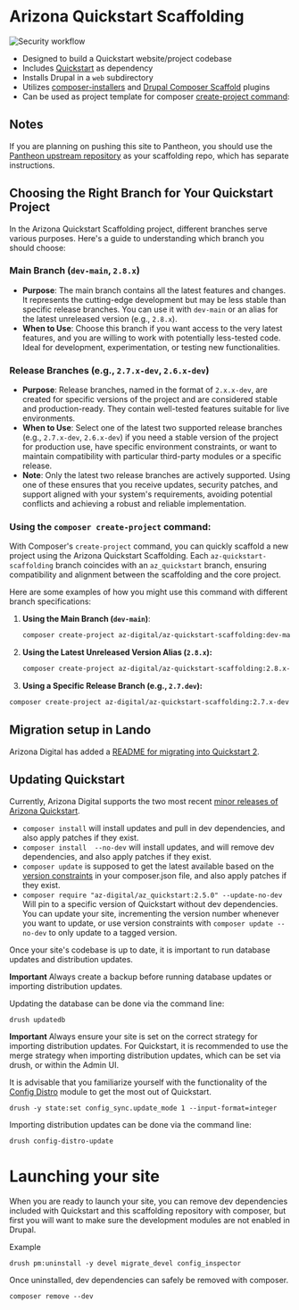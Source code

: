# Arizona Quickstart Scaffolding

![Security workflow](https://github.com/az-digital/az-quickstart-scaffolding/workflows/Security%20workflow/badge.svg)

- Designed to build a Quickstart website/project codebase
- Includes [Quickstart](https://github.com/az-digital/az_quickstart) as dependency
- Installs Drupal in a `web` subdirectory
- Utilizes [composer-installers](https://github.com/composer/installers) and [Drupal Composer Scaffold](https://github.com/drupal/core-composer-scaffold) plugins
- Can be used as project template for composer [create-project command](https://getcomposer.org/doc/03-cli.md#create-project):

## Notes
If you are planning on pushing this site to Pantheon, you should use the
[Pantheon upstream repository](https://github.com/az-digital/az-quickstart-pantheon) as your scaffolding repo,
which has separate instructions.

## Choosing the Right Branch for Your Quickstart Project
In the Arizona Quickstart Scaffolding project, different branches serve various purposes. Here's a guide to understanding which branch you should choose:

### Main Branch (`dev-main`, `2.8.x`)

- **Purpose**: The main branch contains all the latest features and changes. It represents the cutting-edge development but may be less stable than specific release branches. You can use it with `dev-main` or an alias for the latest unreleased version (e.g., `2.8.x`).
- **When to Use**: Choose this branch if you want access to the very latest features, and you are willing to work with potentially less-tested code. Ideal for development, experimentation, or testing new functionalities.

### Release Branches (e.g., `2.7.x-dev`, `2.6.x-dev`)

- **Purpose**: Release branches, named in the format of `2.x.x-dev`, are created
  for specific versions of the project and are considered stable and
  production-ready. They contain well-tested features suitable for live
  environments.
- **When to Use**: Select one of the latest two supported release branches
  (e.g., `2.7.x-dev`, `2.6.x-dev`) if you need a stable version of the project
  for production use, have specific environment constraints, or want to maintain
  compatibility with particular third-party modules or a specific release.
- **Note**: Only the latest two release branches are actively supported. Using
  one of these ensures that you receive updates, security patches, and support
  aligned with your system's requirements, avoiding potential conflicts and
  achieving a robust and reliable implementation.


### Using the `composer create-project` command:

With Composer's `create-project` command, you can quickly scaffold a new project using the Arizona Quickstart Scaffolding. Each `az-quickstart-scaffolding` branch coincides with an `az_quickstart` branch, ensuring compatibility and alignment between the scaffolding and the core project.

Here are some examples of how you might use this command with different branch specifications:

1. **Using the Main Branch (`dev-main`)**:
   ```bash
   composer create-project az-digital/az-quickstart-scaffolding:dev-main my_project_name --no-interaction --no-dev


2. **Using the Latest Unreleased Version Alias (`2.8.x`):**

   ```bash
   composer create-project az-digital/az-quickstart-scaffolding:2.8.x-dev my_project_name --no-interaction --no-dev
   ```

3. **Using a Specific Release Branch (e.g., `2.7.dev`):**
  ```bash
  composer create-project az-digital/az-quickstart-scaffolding:2.7.x-dev my_project_name --no-interaction --no-dev
  ```

## Migration setup in Lando

Arizona Digital has added a [README for migrating into Quickstart 2](https://github.com/az-digital/az_quickstart/blob/main/modules/custom/az_migration/README.md).

## Updating Quickstart

Currently, Arizona Digital supports the two most recent [minor releases of Arizona Quickstart](https://github.com/az-digital/az_quickstart/blob/main/RELEASES.md).

- `composer install` will install updates and pull in dev dependencies, and also apply patches if they exist.
- `composer install  --no-dev` will install updates, and will remove dev dependencies, and also apply patches if they exist.
- `composer update` is supposed to get the latest available based on the [version constraints](https://getcomposer.org/doc/articles/versions.md#summary) in your composer.json file, and also apply patches if they exist.
- `composer require "az-digital/az_quickstart:2.5.0" --update-no-dev` Will pin to a specific version of Quickstart without dev dependencies. You can update your site, incrementing the version number whenever you want to update, or use version constraints with `composer update --no-dev` to only update to a tagged version.

Once your site's codebase is up to date, it is important to run database updates and distribution updates.

**Important** Always create a backup before running database updates or importing distribution updates.

Updating the database can be done via the command line:
```
drush updatedb
```
**Important** Always ensure your site is set on the correct strategy for importing distribution updates.
For Quickstart, it is recommended to use the merge strategy when importing distribution updates, which can be set via drush, or within the Admin UI.

It is advisable that you familiarize yourself with the functionality of the [Config Distro](https://www.drupal.org/project/config_distro) module to get the most out of Quickstart.

```
drush -y state:set config_sync.update_mode 1 --input-format=integer
```
Importing distribution updates can be done via the command line:
```
drush config-distro-update
```

# Launching your site

When you are ready to launch your site, you can remove dev dependencies included with Quickstart and this scaffolding repository with composer, but first you will want to make sure the development modules are not enabled in Drupal.

Example
```
drush pm:uninstall -y devel migrate_devel config_inspector
```

Once uninstalled, dev dependencies can safely be removed with composer.
```
composer remove --dev
```
